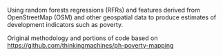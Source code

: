 Using random forests regressions (RFRs) and features derived from OpenStreetMap (OSM) and other geospatial data to produce estimates of development indicators such as poverty.


Original methodology and portions of code based on https://github.com/thinkingmachines/ph-poverty-mapping